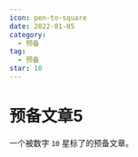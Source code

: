 ```yaml
---
icon: pen-to-square
date: 2022-01-05
category:
  - 预备
tag:
  - 预备
star: 10
---
```


# 预备文章5
一个被数字 `10` 星标了的预备文章。

 
